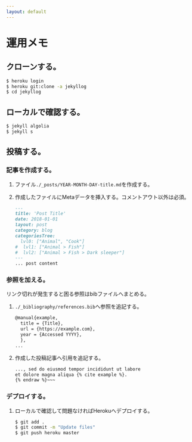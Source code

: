 ```yaml
---
layout: default
---
```


# 運用メモ

## クローンする。
~~~ sh 
$ heroku login
$ heroku git:clone -a jekyllog
$ cd jekyllog
~~~ 

## ローカルで確認する。
~~~ sh
$ jekyll algolia
$ jekyll s
~~~ 

## 投稿する。
### 記事を作成する。
1. ファイル`./_posts/YEAR-MONTH-DAY-title.md`を作成する。

1. 作成したファイルにMetaデータを挿入する。コメントアウト以外は必須。
    ~~~ md
    ---
    title: 'Post Title'
    date: 2018-01-01
    layout: post
    category: blog
    categoriesTree:
      lvl0: ["Animal", "Cook"]
    #  lvl1: ["Animal > Fish"]
    #  lvl2: ["Animal > Fish > Dark sleeper"]
    ---
    ... post content
    ~~~ 

### 参照を加える。
リンク切れが発生すると困る参照はbibファイルへまとめる。
1. `./_bibliography/references.bib`へ参照を追記する。
    ~~~ tex
    @manual{example,
      title = {Title},
      url = {https://example.com},
      year = {Accessed YYYY},
      },
    ...
    ~~~

1. 作成した投稿記事へ引用を追記する。
    ~~~ md {% raw %}
    ..., sed do eiusmod tempor incididunt ut labore
    et dolore magna aliqua {% cite example %}.
    {% endraw %}~~~

### デプロイする。
1. ローカルで確認して問題なければHerokuへデプロイする。
    ~~~ sh
    $ git add .
    $ git commit -m "Update files"
    $ git push heroku master
    ~~~

